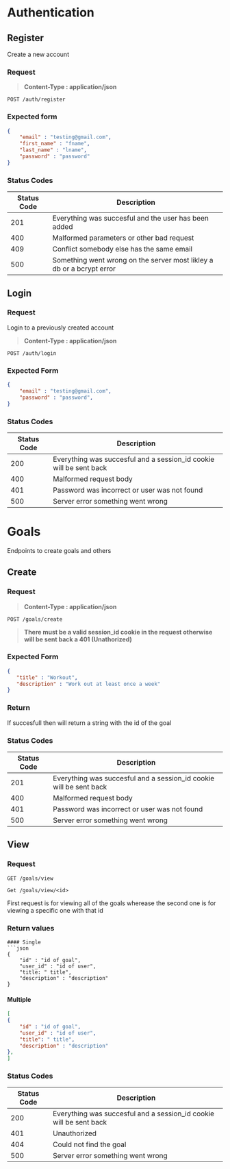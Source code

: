 # Authentication
## Register
Create a new account

### Request 
> **Content-Type : application/json** 
```http
POST /auth/register
```

### Expected form

```json
{
    "email" : "testing@gmail.com",
    "first_name" : "fname",
    "last_name" : "lname",
    "password" : "password"
}
```

### Status Codes
| Status Code | Description |
|-------------|-------------|
| 201         | Everything was succesful and the user has been added |
| 400         | Malformed parameters or other bad request |
| 409         | Conflict somebody else has the same email |
| 500         | Something went wrong on the server most likley a db or a bcrypt error|
## Login
### Request
Login to a previously created account
> **Content-Type : application/json** 
```http
POST /auth/login
```

### Expected Form
```json
{
    "email" : "testing@gmail.com",
    "password" : "password",
}
```

### Status Codes
| Status Code | Description| 
|-------------|------------|
| 200         | Everything was succesful and a session_id cookie will be sent back |
| 400         | Malformed request body |  
| 401         | Password was incorrect or user was not found | 
| 500         | Server error something went wrong |

# Goals 
Endpoints to create goals and others
## Create
### Request
> **Content-Type : application/json** 
```http
POST /goals/create
```
> **There must be a valid session_id cookie in the request otherwise will be sent back a 401 (Unathorized)** 

### Expected Form
```json
{
   "title" : "Workout",
   "description" : "Work out at least once a week"
}
```
### Return
If succesfull then will return a string with the id of the goal 

### Status Codes
| Status Code | Description| 
|-------------|------------|
| 201         | Everything was succesful and a session_id cookie will be sent back |
| 400         | Malformed request body |  
| 401         | Password was incorrect or user was not found | 
| 500         | Server error something went wrong |

## View
### Request
```http
GET /goals/view
```
```http
Get /goals/view/<id>
```
First request is for viewing all of the goals wherease the second one is for viewing a specific one with that id

### Return values 
```
#### Single
```json
{
    "id" : "id of goal",
    "user_id" : "id of user",
    "title: " title",
    "description" : "description"
}
```
#### Multiple
```json
[
{
    "id" : "id of goal",
    "user_id" : "id of user",
    "title": " title",
    "description" : "description"
},
]
```
### Status Codes
| Status Code | Description| 
|-------------|------------|
| 200         | Everything was succesful and a session_id cookie will be sent back |
| 401         | Unauthorized |
| 404         | Could not find the goal |
| 500         | Server error something went wrong |

